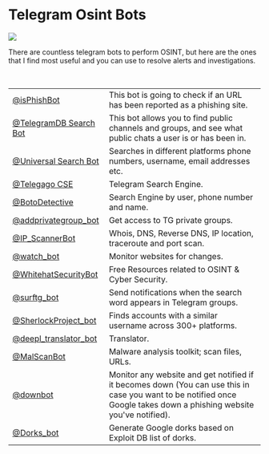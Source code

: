 <h1> Telegram Osint Bots </h1>
<img src="https://www.cronista.com/files/image/423/423026/61e85c776c72a.jpg" />
    <p> 
        There are countless telegram bots to perform OSINT, but here are the ones that I find most useful and you can use to resolve alerts and investigations.
    </p> <br>

<table>
    <tr>
        <td><a href="https://web.telegram.org/k/#@isPhishBot">@isPhishBot</a></td>
        <td>This bot is going to check if an URL has been reported as a phishing site.</td>
    </tr>
    <tr>
        <td><a href="https://web.telegram.org/k/#@tgdb_bot">@TelegramDB Search Bot</a></td>
        <td>This bot allows you to find public channels and groups, and see what public chats a user is or has been in.</td>
    </tr>
    <tr>
        <td><a href="https://web.telegram.org/k/#@Universal_Search_Bot">@Universal Search Bot</a></td>
        <td>Searches in different platforms phone numbers, username, email addresses etc.</td>
    </tr>
    <tr>
        <td><a href="https://web.telegram.org/k/#@TelegagoBot">@Telegago CSE</a></td>
        <td>Telegram Search Engine.</td>
    </tr>
    <tr>
        <td><a href="https://web.telegram.org/k/#@CALLNAMOBOT">@BotoDetective</a> </td>
        <td>Search Engine by user, phone number and name.</td>
    </tr>
    <tr>
        <td><a href="https://web.telegram.org/k/#@addprivategrougp_bot">@addprivategroup_bot </td>
        <td>Get access to TG private groups.</td>
    </tr>
    <tr>
        <td><a href="https://web.telegram.org/k/#@IP_ScannerBot">@IP_ScannerBot</a></td>
        <td>Whois, DNS, Reverse DNS, IP location, traceroute and port scan.</td>
    </tr>
    <tr>
        <td><a href="https://web.telegram.org/k/#@watch_bot">@watch_bot </a></td>
        <td>Monitor websites for changes.</td>
    </tr>
    <tr>
        <td><a href="https://web.telegram.org/k/#@WhitehatSecurityBot">@WhitehatSecurityBot</a> </td>
        <td>Free Resources related to OSINT & Cyber Security.</td>
    </tr>
    <tr>
        <td><a href="https://web.telegram.org/k/#@surftg_bot">@surftg_bot</a></td>
        <td>Send notifications when the search word appears in Telegram groups.</td>
    </tr>
    <tr>
        <td><a href="https://web.telegram.org/k/#@SherlockProject_bot">@SherlockProject_bot</a></td>
        <td>Finds accounts with a similar username across 300+ platforms.</td>
    </tr>
    <tr>
        <td><a href="https://web.telegram.org/k/#@deepl_translator_bot">@deepl_translator_bot</a></td>
        <td>Translator.</td>
    </tr>
    <tr>
        <td><a href="https://web.telegram.org/k/#@MalScanBot">@MalScanBot</a></td>
        <td>Malware analysis toolkit; scan files, URLs.</td>
    </tr>
    <tr>
        <td><a href="https://web.telegram.org/k/#@downbot">@downbot</a> </td>
        <td>Monitor any website and get notified if it becomes down (You can use this in case you want to be notified once Google takes down a phishing website you've notified).</td>
    </tr>
    <tr>
        <td><a href="https://web.telegram.org/k/#@Dorks_bot">@Dorks_bot</a> </td>
        <td>Generate Google dorks based on Exploit DB list of dorks.</td>
    </tr>
</table>

